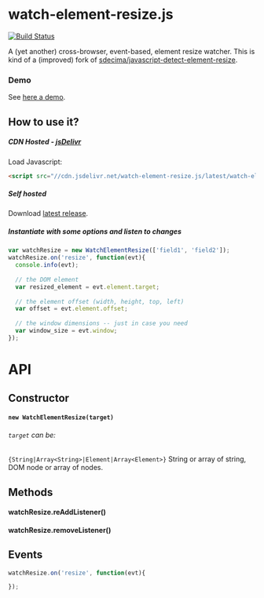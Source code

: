 # watch-element-resize.js

[![Build Status](https://travis-ci.org/jonataswalker/watch-element-resize.js.svg?branch=master)](https://travis-ci.org/jonataswalker/watch-element-resize.js)

A (yet another) cross-browser, event-based, element resize watcher. This is kind of a (improved) fork of [sdecima/javascript-detect-element-resize](https://github.com/sdecima/javascript-detect-element-resize).

### Demo
See [here a demo](http://rawgit.com/jonataswalker/watch-element-resize.js/master/examples/example.html).

## How to use it?

##### CDN Hosted - [jsDelivr](http://www.jsdelivr.com/projects/watch-element-resize.js)
Load Javascript:
```HTML
<script src="//cdn.jsdelivr.net/watch-element-resize.js/latest/watch-element-resize.min.js"></script>
```

##### Self hosted
Download [latest release](https://github.com/jonataswalker/watch-element-resize.js/releases/latest).

##### Instantiate with some options and listen to changes
```javascript
var watchResize = new WatchElementResize(['field1', 'field2']);
watchResize.on('resize', function(evt){
  console.info(evt);
  
  // the DOM element
  var resized_element = evt.element.target;
  
  // the element offset (width, height, top, left) 
  var offset = evt.element.offset;
  
  // the window dimensions -- just in case you need
  var window_size = evt.window;
});
```

# API

## Constructor

#### `new WatchElementResize(target)`

###### `target` can be:
`{String|Array<String>|Element|Array<Element>}` String or array of string, DOM node or array of nodes.

## Methods

#### watchResize.reAddListener()
#### watchResize.removeListener()

## Events

```javascript
watchResize.on('resize', function(evt){

});
```
